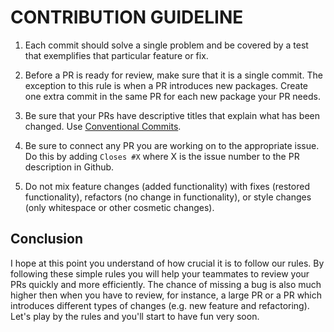 # CONTRIBUTION GUIDELINE

1. Each commit should solve a single problem and be covered by a test that exemplifies that particular feature or fix.

2. Before a PR is ready for review, make sure that it is a single commit. The exception to this rule is when a PR introduces new packages. Create one extra commit in the same PR for each new package your PR needs.

3. Be sure that your PRs have descriptive titles that explain what has been changed. Use [Conventional Commits](https://www.conventionalcommits.org/en/v1.0.0/).

4. Be sure to connect any PR you are working on to the appropriate issue. Do this by adding `Closes #X` where X is the issue number to the PR description in Github.

5. Do not mix feature changes (added functionality) with fixes (restored functionality), refactors (no change in functionality), or style changes (only whitespace or other cosmetic changes).

## Conclusion

I hope at this point you understand of how crucial it is to follow our rules. By following these simple rules you will help your teammates to review your PRs quickly and more efficiently. The chance of missing a bug is also much higher then when you have to review, for instance, a large PR or a PR which introduces different types of changes (e.g. new feature and refactoring). Let's play by the rules and you'll start to have fun very soon.
